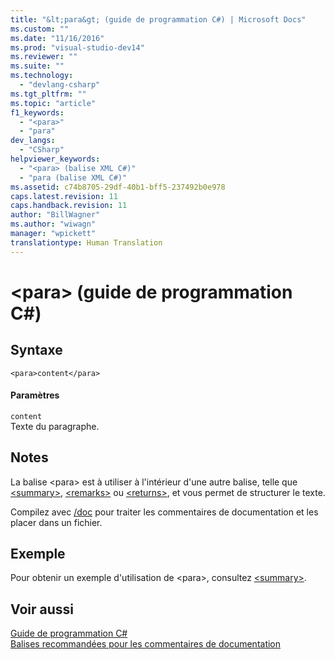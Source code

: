 ```yaml
---
title: "&lt;para&gt; (guide de programmation C#) | Microsoft Docs"
ms.custom: ""
ms.date: "11/16/2016"
ms.prod: "visual-studio-dev14"
ms.reviewer: ""
ms.suite: ""
ms.technology: 
  - "devlang-csharp"
ms.tgt_pltfrm: ""
ms.topic: "article"
f1_keywords: 
  - "<para>"
  - "para"
dev_langs: 
  - "CSharp"
helpviewer_keywords: 
  - "<para> (balise XML C#)"
  - "para (balise XML C#)"
ms.assetid: c74b8705-29df-40b1-bff5-237492b0e978
caps.latest.revision: 11
caps.handback.revision: 11
author: "BillWagner"
ms.author: "wiwagn"
manager: "wpickett"
translationtype: Human Translation
---
```

# &lt;para&gt; (guide de programmation C#)
## Syntaxe  
  
```  
<para>content</para>  
```  
  
#### Paramètres  
 `content`  
 Texte du paragraphe.  
  
## Notes  
 La balise \<para\> est à utiliser à l'intérieur d'une autre balise, telle que [\<summary\>](../../../csharp/programming-guide/xmldoc/summary.md), [\<remarks\>](../../../csharp/programming-guide/xmldoc/remarks.md) ou [\<returns\>](../../../csharp/programming-guide/xmldoc/returns.md), et vous permet de structurer le texte.  
  
 Compilez avec [\/doc](../../../csharp/language-reference/compiler-options/doc-compiler-option.md) pour traiter les commentaires de documentation et les placer dans un fichier.  
  
## Exemple  
 Pour obtenir un exemple d'utilisation de \<para\>, consultez [\<summary\>](../../../csharp/programming-guide/xmldoc/summary.md).  
  
## Voir aussi  
 [Guide de programmation C\#](../../../csharp/programming-guide/index.md)   
 [Balises recommandées pour les commentaires de documentation](../../../csharp/programming-guide/xmldoc/recommended-tags-for-documentation-comments.md)